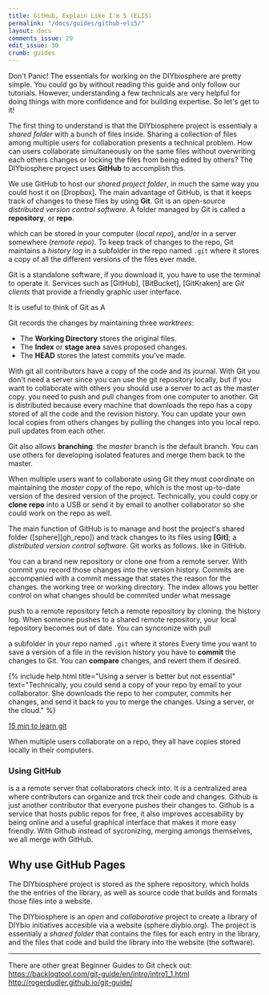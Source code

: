 ```yaml
---
title: GitHub, Explain Like I'm 5 (ELI5)
permalink: "/docs/guides/github-eli5/"
layout: docs
comments_issue: 29
edit_issue: 30
crumb: guides
---
```


Don't Panic! The essentials for working on the DIYbiosphere are pretty simple. You could go by without reading this guide and only follow our tutorials. However, understanding a few technicals are very helpful for doing things with more confidence and for building expertise. So let's get to it!

The first thing to understand is that the DIYbiosphere project is essentialy a _shared folder_ with a bunch of files inside. Sharing a collection of files among multiple users for collaboration presents a technical problem. How can users collaborate simultaneously on the same files without overwriting each others changes or locking the files from being edited by others? The DIYbiosphere project uses **GitHub** to accomplish this.

We use GitHub to host our _shared project folder_, in much the same way you could host it on [Dropbox]. The main advantage of GitHub, is that it keeps track of changes to these files by using **Git**. Git is an open-source _distributed version control software_. A folder managed by Git is called a **repository**, or **repo**.

 which can be stored in your computer (_local repo_), and/or in a server somewhere (_remote repo_). To keep track of changes to the repo, Git maintains a _history log_ in a subfolder in the repo named `.git` where it stores a copy of all the different versions of the files ever made.


Git is a standalone software, if you download it, you have to use the terminal to operate it. Services such as [GitHub], [BitBucket], [GitKraken] are _Git clients_ that provide a friendly graphic user interface.

It is useful to think of Git as A


Git records the changes by maintaining three _worktrees_:

- The **Working Directory** stores the original files.
- The **Index** or **stage area** saves proposed changes.
- The **HEAD** stores the latest commits you've made.

With git all contributors have a copy of the code and its journal.
With Git you don't need a server since you can use the git repository locally, but if you want to collaborate with others you should use a server to act as the master copy. you need to push and pull changes from one computer to another. Git is distributed because every machine that downloads the repo has a copy stored of all the code and the revision history.
You can update your own local copies from others changes by pulling the changes into you local repo. pull updates from each other.

Git also allows **branching**. the _master_ branch is the default branch. You can use others for developing isolated features and merge them back to the master.

When multiple users want to collaborate using Git they must coordinate on maintaining the _master copy_ of the repo, which is the most up-to-date version of the desired version of the project. Technically, you could copy or **clone repo** into a USB or send it by email to another collaborator so she could work on the repo as well.

The main function of GitHub is to manage and host the project's shared folder ([sphere][gh_repo]) and track changes to its files using **[Git]**; a _distributed version control software_. Git works as follows.  like in GitHub.

You can a brand new repository or clone one from a remote server. With commit you record those changes into the version history. Commits are accompanied with a commit message that states the reason for the changes. the working tree or working directory. The index allows you better control on what changes should be commited under what message

push to a remote repository
fetch a remote repository by cloning. the history log. When someone pushes to a shared remote repository, your local repository becomes out of date. You can syncronize with pull

a subfolder in your repo named `.git` where it stores  Every time you want to save a version of a file in the revision history you have to **commit** the changes to Git. You can **compare** changes, and revert them if desired.


{% include help.html title="Using a server is better but not essential" text="Technically, you could send a copy of your repo by email to your collaborator. She downloads the repo to her computer, commits her changes, and send it back to you to merge the changes. Using a server, or the cloud." %}




[15 min to learn git](https://try.github.io/levels/1/challenges/1)



When multiple users collaborate on a repo, they all have copies stored locally in their computers.






### Using GitHub
 is a a remote server that collaborators check into. It is a centralized area where contributors can organize and trck their code and changes. Github is just another contributor that everyone pushes their changes to.
Github is a service that hosts public repos for free, it also improves accesability by being online and a useful graphical interface that makes it more easy friendly. With Github instead of sycronizing, merging amongs themselves, we all merge with GitHub.



## Why use GitHub Pages
The DIYbiosphere project is stored as the sphere repository, which holds the the entries of the library, as well as source code that builds and formats those files into a website.

The DIYbiosphere is an _open_ and _collaborative_ project to create a library of DIYbio initiatives accesible via a website (sphere.diybio.org). The project is essentialy a _shared folder_ that contains the files for each entry in the library, and the files that code and build the library into the website (the software).

---
There are other great Beginner Guides to Git check out:
https://backlogtool.com/git-guide/en/intro/intro1_1.html
http://rogerdudler.github.io/git-guide/
